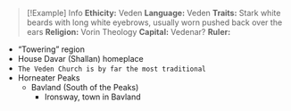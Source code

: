 > [!Example] Info
> **Ethicity:** Veden
> **Language:** Veden
> **Traits:** Stark white beards with long white eyebrows, usually worn pushed back over the ears
> **Religion:** Vorin Theology 
> **Capital:** Vedenar?
> **Ruler:**

- “Towering” region
- House Davar (Shallan) homeplace
- `The Veden Church is by far the most traditional`
- Horneater Peaks
	- Bavland (South of the Peaks)
		- Ironsway, town in Bavland